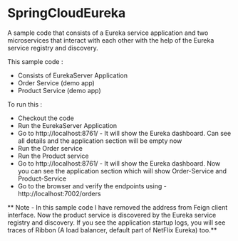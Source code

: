 # SpringCloudEureka
A sample code that consists of a Eureka service application and two microservices that interact with each other with the help of the Eureka service registry and discovery.

This sample code :
* Consists of EurekaServer Application
* Order Service (demo app)
* Product Service (demo app)

To run this :
* Checkout the code
* Run the EurekaServer Application 
* Go to http://localhost:8761/ - It will show the Eureka dashboard. Can see all details and the application section will be empty now
* Run the Order service 
* Run the Product service
* Go to http://localhost:8761/ - It will show the Eureka dashboard. Now you can see the application section which will show Order-Service and Product-Service
* Go to the browser and verify the endpoints using - http://localhost:7002/orders

**  Note - In this sample code I have removed the address from Feign client interface. Now the product service is discovered by the Eureka service registry and discovery.
  If you see the application startup logs, you will see traces of Ribbon (A load balancer, default part of NetFlix Eureka) too.**
